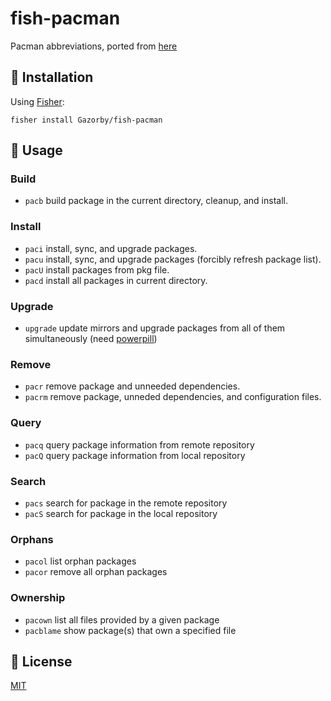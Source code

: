 # fish-pacman

Pacman abbreviations, ported from [here](https://github.com/zimfw/pacman)

## 🚀 Installation

Using [Fisher](https://github.com/jorgebucaran/fisher):

```console
fisher install Gazorby/fish-pacman
```

## 🔧 Usage

### Build

  * `pacb` build package in the current directory, cleanup, and install.

### Install

  * `paci` install, sync, and upgrade packages.
  * `pacu` install, sync, and upgrade packages (forcibly refresh package list).
  * `pacU` install packages from pkg file.
  * `pacd` install all packages in current directory.

### Upgrade
  * `upgrade` update mirrors and upgrade packages from all of them simultaneously (need [powerpill](https://wiki.archlinux.org/index.php/Powerpill))

### Remove

  * `pacr` remove package and unneeded dependencies.
  * `pacrm` remove package, unneded dependencies, and configuration files.

### Query

  * `pacq` query package information from remote repository
  * `pacQ` query package information from local repository

### Search

  * `pacs` search for package in the remote repository
  * `pacS` search for package in the local repository

### Orphans

  * `pacol` list orphan packages
  * `pacor` remove all orphan packages

### Ownership

  * `pacown` list all files provided by a given package
  * `pacblame` show package(s) that own a specified file

## 📝 License

[MIT]()
